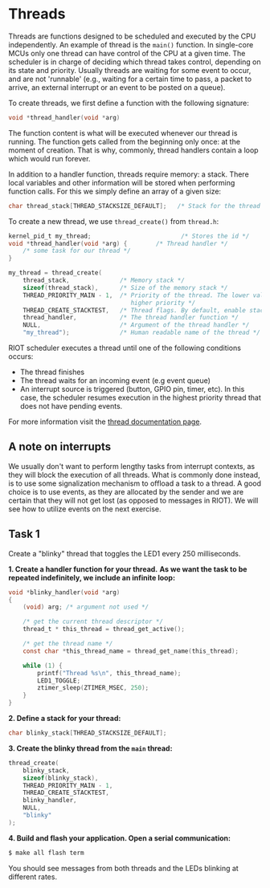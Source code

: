 # Threads

Threads are functions designed to be scheduled and executed by the CPU
independently. An example of thread is the `main()` function.
In single-core MCUs only one thread can have control of the CPU at a given time.
The scheduler is in charge of deciding which thread takes control, depending on
its state and priority. Usually threads are waiting for some event to occur,
and are not 'runnable' (e.g., waiting for a certain time to pass, a packet to
arrive, an external interrupt or an event to be posted on a queue).

To create threads, we first define a function with the following signature:

```C
void *thread_handler(void *arg)
```

The function content is what will be executed whenever our thread is running.
The function gets called from the beginning only once: at the moment of creation.
That is why, commonly, thread handlers contain a loop which would run forever.

In addition to a handler function, threads require memory: a stack. There local
variables and other information will be stored when performing function calls.
For this we simply define an array of a given size:
```C
char thread_stack[THREAD_STACKSIZE_DEFAULT];   /* Stack for the thread */
```

To create a new thread, we use `thread_create()` from `thread.h`:

```C
kernel_pid_t my_thread;                         /* Stores the id */
void *thread_handler(void *arg) {        /* Thread handler */
    /* some task for our thread */
}

my_thread = thread_create(
    thread_stack,              /* Memory stack */
    sizeof(thread_stack),      /* Size of the memory stack */
    THREAD_PRIORITY_MAIN - 1,  /* Priority of the thread. The lower value, the
                                  higher priority */
    THREAD_CREATE_STACKTEST,   /* Thread flags. By default, enable stack memory usage measurements. */
    thread_handler,            /* The thread handler function */
    NULL,                      /* Argument of the thread handler */
    "my_thread");              /* Human readable name of the thread */
```

RIOT scheduler executes a thread until one of the following conditions occurs:
- The thread finishes
- The thread waits for an incoming event (e.g event queue)
- An interrupt source is triggered (button, GPIO pin, timer, etc). In this case,
  the scheduler resumes execution in the highest priority thread that does not have
  pending events.

For more information visit the
[thread documentation page](https://doc.riot-os.org/group__core__thread.html).

## A note on interrupts

We usually don't want to perform lengthy tasks from interrupt contexts, as they
will block the execution of all threads. What is commonly done instead, is to
use some signalization mechanism to offload a task to a thread. A good choice is
to use events, as they are allocated by the sender and we are certain that they
will not get lost (as opposed to messages in RIOT). We will see how to utilize
events on the next exercise.

## Task 1

Create a "blinky" thread that toggles the LED1 every 250 milliseconds.

**1. Create a handler function for your thread.**
**As we want the task to be repeated indefinitely, we include an infinite loop:**
```C
void *blinky_handler(void *arg)
{
    (void) arg; /* argument not used */

    /* get the current thread descriptor */
    thread_t * this_thread = thread_get_active();

    /* get the thread name */
    const char *this_thread_name = thread_get_name(this_thread);

    while (1) {
        printf("Thread %s\n", this_thread_name);
        LED1_TOGGLE;
        ztimer_sleep(ZTIMER_MSEC, 250);
    }
}
```

**2. Define a stack for your thread:**
```C
char blinky_stack[THREAD_STACKSIZE_DEFAULT];
```

**3. Create the blinky thread from the `main` thread:**
```C
thread_create(
    blinky_stack,
    sizeof(blinky_stack),
    THREAD_PRIORITY_MAIN - 1,
    THREAD_CREATE_STACKTEST,
    blinky_handler,
    NULL,
    "blinky"
);
```

**4. Build and flash your application. Open a serial communication:**
```sh
$ make all flash term
```

You should see messages from both threads and the LEDs blinking at different rates.
